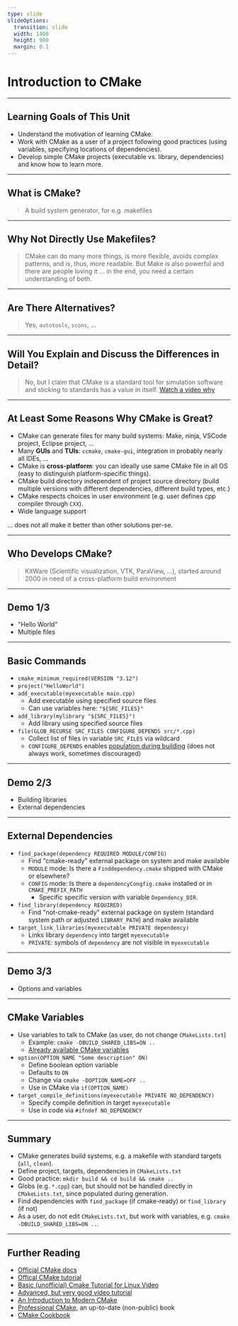 ```yaml
---
type: slide
slideOptions:
  transition: slide
  width: 1400
  height: 900
  margin: 0.1
---
```


<style>
  .reveal strong {
    font-weight: bold;
    color: orange;
  }
  .reveal p {
    text-align: left;
  }
  .reveal section h1 {
    color: orange;
  }
  .reveal section h2 {
    color: orange;
  }
  .reveal code {
    font-family: 'Ubuntu Mono';
    color: orange;
  }
</style>

# Introduction to CMake

---

## Learning Goals of This Unit

- Understand the motivation of learning CMake.
- Work with CMake as a user of a project following good practices (using variables, specifying locations of dependencies).
- Develop simple CMake projects (executable vs. library, dependencies) and know how to learn more.

---

## What is CMake?

> A build system generator, for e.g. makefiles

---

## Why Not Directly Use Makefiles?

> CMake can do many more things, is more flexible, avoids complex patterns, and is, thus, more readable.
> But Make is also powerful and there are people loving it ... in the end, you need a certain understanding of both.

---

## Are There Alternatives?

> Yes, `autotools`, `scons`, ...

---

## Will You Explain and Discuss the Differences in Detail?

> No, but I claim that CMake is a standard tool for simulation software and sticking to standards has a value in itself. [Watch a video why](https://youtu.be/sBP17HQAQjk)

---

## At Least Some Reasons Why CMake is Great?

- CMake can generate files for many build systems: Make, ninja, VSCode project, Eclipse project, ...
- Many **GUIs** and **TUIs**: `ccmake`, `cmake-gui`, integration in probably nearly all IDEs, ...
- CMake is **cross-platform**: you can ideally use same CMake file in all OS (easy to distinguish platform-specific things).
- CMake build directory independent of project source directory (build multiple versions with different dependencies, different build types,  etc.)
- CMake respects choices in user environment (e.g. user defines cpp compiler through `CXX`).
- Wide language support

... does not all make it better than other solutions per-se.

---

## Who Develops CMake?

> KitWare (Scientific visualization, VTK, ParaView, ...), started around 2000 in need of a cross-platform build environment

---

## Demo 1/3

- "Hello World"
- Multiple files

---

## Basic Commands

- `cmake_minimum_required(VERSION "3.12")`
- `project("HelloWorld")`
- `add_executable(myexecutable main.cpp)`
    - Add executable using specified source files
    - Can use variables here: `"${SRC_FILES}"`
- `add_library(mylibrary "${SRC_FILES}")`
    - Add library using specified source files
- `file(GLOB_RECURSE SRC_FILES CONFIGURE_DEPENDS src/*.cpp)`
    - Collect list of files in variable `SRC_FILES` via wildcard
    - `CONFIGURE_DEPENDS` enables [population during building](https://cmake.org/cmake/help/latest/command/file.html#filesystem) (does not always work, sometimes discouraged)

---

## Demo 2/3

- Building libraries
- External dependencies

---

## External Dependencies

- `find_package(dependency REQUIRED MODULE/CONFIG)`
    - Find "cmake-ready" external package on system and make available
    - `MODULE` mode: Is there a `Finddependency.cmake` shipped with CMake or elsewhere?
    - `CONFIG` mode: Is there a `dependencyCongfig.cmake` installed or in `CMAKE_PREFIX_PATH`
        - Specific specific version with variable `Dependency_DIR`.
- `find_library(dependency REQUIRED)`
    - Find "not-cmake-ready" external package on system (standard system path or adjusted `LIBRARY_PATH`) and make available
- `target_link_libraries(myexecutable PRIVATE dependency)`
    - Links library `dependency` into target `myexecutable`
    - `PRIVATE`: symbols of `dependency` are not visible in `myexecutable`

---

## Demo 3/3

- Options and variables

---

## CMake Variables

- Use variables to talk to CMake (as user, do not change `CMakeLists.txt`)
    - Example: `cmake -DBUILD_SHARED_LIBS=ON ..`
    - [Already available CMake variables](https://cmake.org/cmake/help/latest/manual/cmake-variables.7.html)
- `option(OPTION_NAME "Some description" ON)`
    - Define boolean option variable
    - Defaults to `ON`
    - Change via `cmake -DOPTION_NAME=OFF ..`
    - Use in CMake via `if(OPTION_NAME)`
- `target_compile_definitions(myexecutable PRIVATE NO_DEPENDENCY)`
    - Specify compile definition in target `myexecutable`
    - Use in code via `#ifndef NO_DEPENDENCY`

---

## Summary

- CMake generates build systems, e.g. a makefile with standard targets (`all`, `clean`).
- Define project, targets, dependencies in `CMakeLists.txt`
- Good practice: `mkdir build && cd build && cmake ..`
- Globs (e.g. `*.cpp`) can, but should not be handled directly in `CMakeLists.txt`, since populated during generation.
- Find dependencies with `find_package` (if cmake-ready) or `find_library` (if not)
- As a user, do not edit `CMakeLists.txt`, but work with variables, e.g. `cmake -DBUILD_SHARED_LIBS=ON ..`.

---

## Further Reading

- [Official CMake docs](https://cmake.org/cmake/help/latest/index.html)
- [Offical CMake tutorial](https://cmake.org/cmake/help/latest/guide/tutorial/index.html)
- [Basic (unofficial) Cmake Tutorial for Linux Video](https://www.youtube.com/watch?v=mKZ-i-UfGgQ)
- [Advanced, but very good video tutorial](https://www.youtube.com/watch?v=bsXLMQ6WgIk)
- [An Introduction to Modern CMake](https://cliutils.gitlab.io/modern-cmake/)
- [Professional CMake](https://crascit.com/professional-cmake/), an up-to-date (non-public) book
- [CMake Cookbook](https://github.com/dev-cafe/cmake-cookbook)
